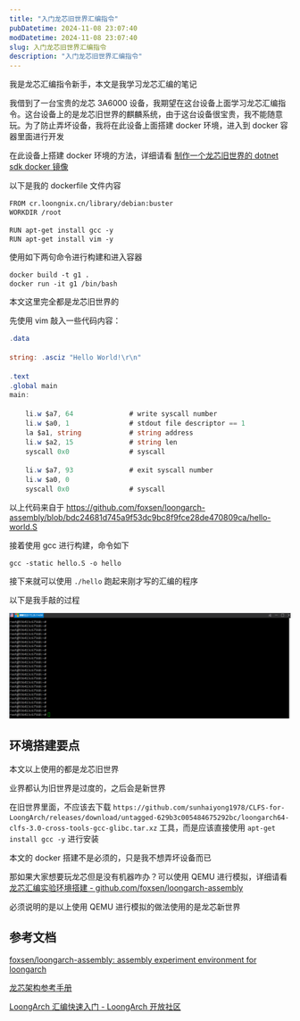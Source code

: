 ```yaml
---
title: "入门龙芯旧世界汇编指令"
pubDatetime: 2024-11-08 23:07:40
modDatetime: 2024-11-08 23:07:40
slug: 入门龙芯旧世界汇编指令
description: "入门龙芯旧世界汇编指令"
---
```





我是龙芯汇编指令新手，本文是我学习龙芯汇编的笔记

<!--more-->


<!-- CreateTime:2024/11/09 07:07:40 -->

<!-- 发布 -->
<!-- 博客 -->

我借到了一台宝贵的龙芯 3A6000 设备，我期望在这台设备上面学习龙芯汇编指令。这台设备上的是龙芯旧世界的麒麟系统，由于这台设备很宝贵，我不能随意玩。为了防止弄坏设备，我将在此设备上面搭建 docker 环境，进入到 docker 容器里面进行开发

在此设备上搭建 docker 环境的方法，详细请看 [制作一个龙芯旧世界的 dotnet sdk docker 镜像](https://blog.lindexi.com/post/%E5%88%B6%E4%BD%9C%E4%B8%80%E4%B8%AA%E9%BE%99%E8%8A%AF%E6%97%A7%E4%B8%96%E7%95%8C%E7%9A%84-dotnet-sdk-docker-%E9%95%9C%E5%83%8F.html )
<!-- [制作一个龙芯旧世界的 dotnet sdk docker 镜像 - lindexi - 博客园](https://www.cnblogs.com/lindexi/p/18521578 ) -->

以下是我的 dockerfile 文件内容

```
FROM cr.loongnix.cn/library/debian:buster
WORKDIR /root

RUN apt-get install gcc -y
RUN apt-get install vim -y
```

使用如下两句命令进行构建和进入容器

```
docker build -t g1 .
docker run -it g1 /bin/bash
```

本文这里完全都是龙芯旧世界的

先使用 vim 敲入一些代码内容：

```csharp
.data

string: .asciz "Hello World!\r\n"

.text
.global main
main:

    li.w $a7, 64              # write syscall number
    li.w $a0, 1               # stdout file descriptor == 1
    la $a1, string            # string address
    li.w $a2, 15              # string len
    syscall 0x0               # syscall

    li.w $a7, 93              # exit syscall number
    li.w $a0, 0
    syscall 0x0               # syscall
```

以上代码来自于 https://github.com/foxsen/loongarch-assembly/blob/bdc24681d745a9f53dc9bc8f9fce28de470809ca/hello-world.S

接着使用 gcc 进行构建，命令如下

```
gcc -static hello.S -o hello
```

接下来就可以使用 `./hello` 跑起来刚才写的汇编的程序

以下是我手敲的过程

<!-- ![](images/img-入门龙芯旧世界汇编指令0.gif) -->
![](images/img-modify-f6c49ee9e030f2980f22e6f59ec174fd.gif)

## 环境搭建要点

本文以上使用的都是龙芯旧世界

业界都认为旧世界是过度的，之后会是新世界

在旧世界里面，不应该去下载 `https://github.com/sunhaiyong1978/CLFS-for-LoongArch/releases/download/untagged-629b3c005484675292bc/loongarch64-clfs-3.0-cross-tools-gcc-glibc.tar.xz` 工具，而是应该直接使用 `apt-get install gcc -y` 进行安装

本文的 docker 搭建不是必须的，只是我不想弄坏设备而已

那如果大家想要玩龙芯但是没有机器咋办？可以使用 QEMU 进行模拟，详细请看 [龙芯汇编实验环境搭建 - github.com/foxsen/loongarch-assembly](https://github.com/foxsen/loongarch-assembly)

必须说明的是以上使用 QEMU 进行模拟的做法使用的是龙芯新世界

<!-- 
指令名后缀为.H、.S、.D、.W、.L、.WU、.LU 分别表示该指令操作的数据类型是半精度浮点数、单精度浮点数、双精度浮点数、有符号字、有符号双字、无符号字、无符号双字

-->

## 参考文档

[foxsen/loongarch-assembly: assembly experiment environment for loongarch](https://github.com/foxsen/loongarch-assembly/tree/main )

[龙芯架构参考手册](https://github.com/loongson/LoongArch-Documentation/releases/download/2023.04.20/LoongArch-Vol1-v1.10-CN.pdf)

[LoongArch 汇编快速入门 - LoongArch 开放社区](https://loongarch.dev/zh-cn/posts/20220809-loongarch-assembly/ )
